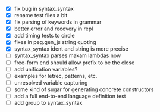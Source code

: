 - [x] fix bug in syntax_syntax
- [x] rename test files a bit
- [x] fix parsing of keywords in grammar
- [x] better error and recovery in repl
- [x] add timing tests to circle
- [x] fixes in peg.gen_js string quoting
- [x] syntax_syntax ident and string is more precise
- [ ] syntax_syntax parses makam lambdas now
- [ ] free-form end should allow prefix to be the close
- [ ] add unification variables?
- [ ] examples for letrec, patterns, etc.
- [ ] unresolved variable capturing
- [ ] some kind of sugar for generating concrete constructors
- [ ] add a full end-to-end language definition test
- [ ] add group to syntax_syntax
